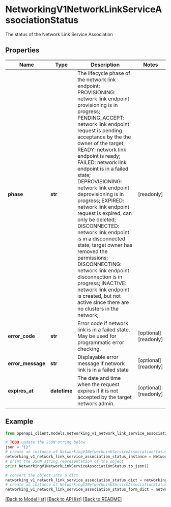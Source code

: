 # NetworkingV1NetworkLinkServiceAssociationStatus

The status of the Network Link Service Association

## Properties
Name | Type | Description | Notes
------------ | ------------- | ------------- | -------------
**phase** | **str** | The lifecycle phase of the network link endpoint:    PROVISIONING: network link endpoint provisioning is in progress;    PENDING_ACCEPT: network link endpoint request is pending acceptance by the the owner of the target;    READY:  network link endpoint is ready;    FAILED: network link endpoint is in a failed state;    DEPROVISIONING: network link endpoint deprovisioning is in progress;    EXPIRED: network link endpoint request is expired, can only be deleted;    DISCONNECTED: network link endpoint is in a disconnected state, target owner has removed the permissions;    DISCONNECTING: network link endpoint disconnection is in progress;    INACTIVE: network link endpoint is created, but not active since there are no clusters in the network;  | [readonly] 
**error_code** | **str** | Error code if network link is in a failed state. May be used for programmatic error checking. | [optional] [readonly] 
**error_message** | **str** | Displayable error message if network link is in a failed state | [optional] [readonly] 
**expires_at** | **datetime** | The date and time when the request expires if it is not accepted by the target network admin. | [optional] [readonly] 

## Example

```python
from openapi_client.models.networking_v1_network_link_service_association_status import NetworkingV1NetworkLinkServiceAssociationStatus

# TODO update the JSON string below
json = "{}"
# create an instance of NetworkingV1NetworkLinkServiceAssociationStatus from a JSON string
networking_v1_network_link_service_association_status_instance = NetworkingV1NetworkLinkServiceAssociationStatus.from_json(json)
# print the JSON string representation of the object
print NetworkingV1NetworkLinkServiceAssociationStatus.to_json()

# convert the object into a dict
networking_v1_network_link_service_association_status_dict = networking_v1_network_link_service_association_status_instance.to_dict()
# create an instance of NetworkingV1NetworkLinkServiceAssociationStatus from a dict
networking_v1_network_link_service_association_status_form_dict = networking_v1_network_link_service_association_status.from_dict(networking_v1_network_link_service_association_status_dict)
```
[[Back to Model list]](../ccloud/README.md#documentation-for-models) [[Back to API list]](../ccloud/README.md#documentation-for-api-endpoints) [[Back to README]](../ccloud/README.md)


